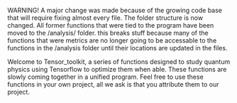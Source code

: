 WARNING! 
A major change was made because of the growing code base that will require fixing almost every file. The folder structure is now changed. All former functions that were tied to the program have been moved to the /analysis/ folder.
this breaks stuff because many of the functions that were metrics are no longer going to be accessable to the functions in the /analysis folder until their locations are updated in the files. 

Welcome to Tensor_toolkit, a series of functions designed to study quantum physics using Tensorflow to optimize them when able. These functions are slowly coming together in a unified program. 
Feel free to use these functions in your own project, all we ask is that you attribute them to our project.
